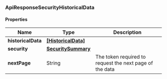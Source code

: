 
[//]: # (CLASS:ApiResponseSecurityHistoricalData)

[//]: # (KIND:object)

### ApiResponseSecurityHistoricalData

#### Properties

[//]: # (START_DEFINITION)

Name | Type | Description
------------ | ------------- | -------------
**historicalData** | [**[HistoricalData]**](HistoricalData.md) |  &nbsp;
**security** | [**SecuritySummary**](SecuritySummary.md) |  &nbsp;
**nextPage** | String | The token required to request the next page of the data &nbsp;

[//]: # (END_DEFINITION)


[//]: # (CONTAINED_CLASS:HistoricalData)


[//]: # (CONTAINED_CLASS:SecuritySummary)





